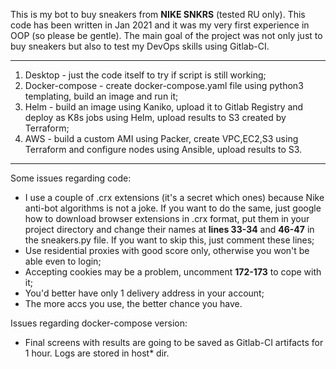 This is my bot to buy sneakers from **NIKE SNKRS** (tested RU only). This code has been written in Jan 2021 and it was my very first experience in OOP (so please be gentle). 
The main goal of the project was not only just to buy sneakers but also to test my DevOps skills using Gitlab-CI.
***
1) Desktop - just the code itself to try if script is still working;
2) Docker-compose - create docker-compose.yaml file using python3 templating, build an image and run it;
3) Helm - build an image using Kaniko, upload it to Gitlab Registry and deploy as K8s jobs using Helm, upload results to S3 created by Terraform;
4) AWS - build a custom AMI using Packer, create VPC,EC2,S3 using Terraform and configure nodes using Ansible, upload results to S3.  
***

Some issues regarding code:

- I use a couple of .crx extensions (it's a secret which ones) because Nike anti-bot algorithms is not a joke. If you want to do the same, just google how to download browser extensions in .crx format, put them in your project directory and change their names at **lines 33-34** and **46-47** in the sneakers.py file. If you want to skip this, just comment these lines;
- Use residential proxies with good score only, otherwise you won't be able even to login;
- Accepting cookies may be a problem, uncomment **172-173** to cope with it;
- You'd better have only 1 delivery address in your account;
- The more accs you use, the better chance you have.

Issues regarding docker-compose version:
- Final screens with results are going to be saved as Gitlab-CI artifacts for 1 hour. Logs are stored in host* dir. 
